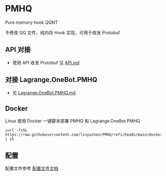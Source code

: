 # PMHQ

Pure memory hook QQNT

不修改 QQ 文件，纯内存 Hook 实现，可用于收发 Protobuf

## API 对接

* 使用 API 收发 Protobuf 见 [API.md](./doc/api.md)

## 对接 Lagrange.OneBot.PMHQ 

* 见 [Lagrange.OneBot.PMHQ.md](./doc/Lagrange.OneBot.PMHQ.md)

## Docker

Linux 使用 Docker 一键脚本部署 PMHQ 和 Lagrange.OneBot.PMHQ
```shell
curl -fsSL https://raw.githubusercontent.com/linyuchen/PMHQ/refs/heads/main/docker/install.sh | sh
```

## 配置

配置文件参考 [配置文件文档](./doc/config.md)
